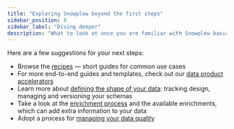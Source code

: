 ```yaml
---
title: "Exploring Snowplow beyond the first steps"
sidebar_position: 8
sidebar_label: "Diving deeper"
description: "What to look at once you are familiar with Snowplow basics"
---
```


Here are a few suggestions for your next steps:
* Browse the [recipes](/docs/recipes/index.md) — short guides for common use cases
* For more end-to-end guides and templates, check out our [data product accelerators](https://snowplow.io/data-product-accelerators/)
* Learn more about [defining the shape of your data](/docs/understanding-tracking-design/index.md): tracking design, managing and versioning your schemas
* Take a look at the [enrichment process](/docs/enriching-your-data/index.md) and the available enrichments, which can add extra information to your data
* Adopt a process for [managing your data quality](/docs/managing-data-quality/index.md)
